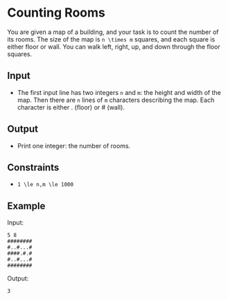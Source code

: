 # Counting Rooms 

You are given a map of a building, and your task is to count the number of its rooms. The size of the map is ```n \times m``` squares, and each square is either floor or wall. You can walk left, right, up, and down through the floor squares.
## Input
- The first input line has two integers ```n``` and ```m```: the height and width of the map.
Then there are ```n``` lines of ```m``` characters describing the map. Each character is either . (floor) or # (wall).
## Output
- Print one integer: the number of rooms.
## Constraints

- ```1 \le n,m \le 1000```

## Example
Input:
```
5 8
########
#..#...#
####.#.#
#..#...#
########
```

Output:
```
3
```
